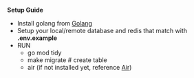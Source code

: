 **Setup Guide**

- Install golang from [Golang](https://go.dev/doc/install)
- Setup your local/remote database and redis that match with **.env.example**
- RUN
  - go mod tidy
  - make migrate # create table
  - air (if not installed yet, reference [Air](https://github.com/air-verse/air))
